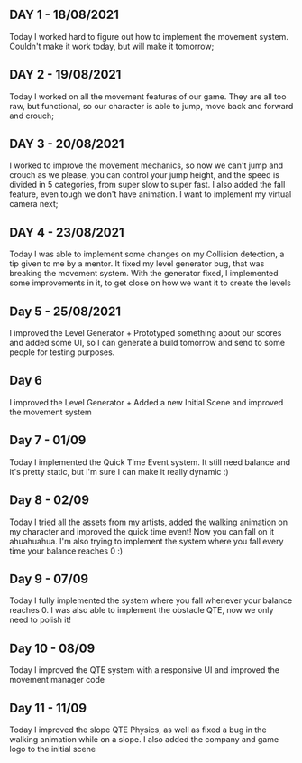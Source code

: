 ## DAY 1 - 18/08/2021

Today I worked hard to figure out how to implement the movement system. Couldn't make it work today, but will make it tomorrow;

## DAY 2 - 19/08/2021

Today I worked on all the movement features of our game. They are all too raw, but functional, so our character is able to jump, move back and forward and crouch;

## DAY 3 - 20/08/2021

I worked to improve the movement mechanics, so now we can't jump and crouch as we please, you can control your jump height, and the speed is divided in 5 categories, from super slow to super fast. I also added the fall feature, even tough we don't have animation. I want to implement my virtual camera next;

## DAY 4 - 23/08/2021

Today I was able to implement some changes on my Collision detection, a tip given to me by a mentor. It fixed my level generator bug, that was breaking the movement system. With the generator fixed, I implemented some improvements in it, to get close on how we want it to create the levels

## Day 5 - 25/08/2021

I improved the Level Generator + Prototyped something about our scores and added some UI, so I can generate a build tomorrow and send to some people for testing purposes.

## Day 6

I improved the Level Generator + Added a new Initial Scene and improved the movement system

## Day 7 - 01/09
Today I implemented the Quick Time Event system. It still need balance and it's pretty static, but i'm sure I can make it really dynamic :)

## Day 8 - 02/09
Today I tried all the assets from my artists, added the walking animation on my character and improved the quick time event! Now you can fall on it ahuahuahua. I'm also trying to implement the system where you fall every time your balance reaches 0 :)

## Day 9 - 07/09
Today I fully implemented the system where you fall whenever your balance reaches 0. I was also able to implement the obstacle QTE, now we only need to polish it!

## Day 10 - 08/09
Today I improved the QTE system with a responsive UI and improved the movement manager code

## Day 11 - 11/09
Today I improved the slope QTE Physics, as well as fixed a bug in the walking animation while on a slope. I also added the company and game logo to the initial scene